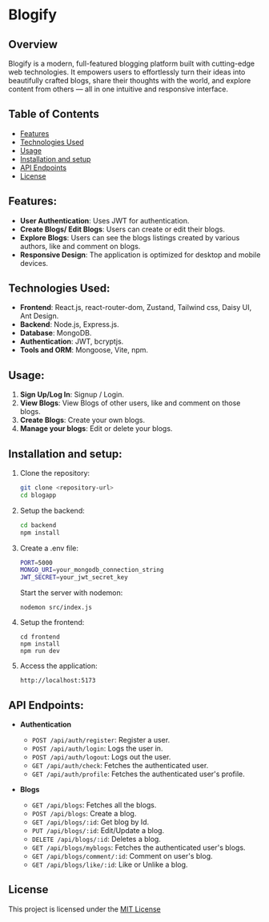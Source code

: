 # Blogify

## Overview

Blogify is a modern, full-featured blogging platform built with cutting-edge web technologies. It empowers users to effortlessly turn their ideas into beautifully crafted blogs, share their thoughts with the world, and explore content from others — all in one intuitive and responsive interface.

## Table of Contents

- [Features](#features)
- [Technologies Used](#technologies-used)
- [Usage](#usage)
- [Installation and setup](#installation-and-setup)
- [API Endpoints](#api-endpoints)
- [License](#license)

## Features:

- **User Authentication**: Uses JWT for authentication.
- **Create Blogs/ Edit Blogs**: Users can create or edit their blogs.
- **Explore Blogs**: Users can see the blogs listings created by various authors, like and comment on blogs.
- **Responsive Design**: The application is optimized for desktop and mobile devices.

## Technologies Used:

- **Frontend**: React.js, react-router-dom, Zustand, Tailwind css, Daisy UI, Ant Design.
- **Backend**: Node.js, Express.js.
- **Database**: MongoDB.
- **Authentication**: JWT, bcryptjs.
- **Tools and ORM**: Mongoose, Vite, npm.

## Usage:

1. **Sign Up/Log In**: Signup / Login.
2. **View Blogs**: View Blogs of other users, like and comment on those blogs.
3. **Create Blogs**: Create your own blogs.
4. **Manage your blogs**: Edit or delete your blogs.

## Installation and setup:

1. Clone the repository:
    ```bash
    git clone <repository-url>
    cd blogapp
    ```
    
2. Setup the backend:
    ```bash
    cd backend
    npm install
    ```

3. Create a .env file:
    ```bash
    PORT=5000
    MONGO_URI=your_mongodb_connection_string
    JWT_SECRET=your_jwt_secret_key
    ```
    Start the server with nodemon:
    ```
    nodemon src/index.js
    ```

4. Setup the frontend:
    ```
    cd frontend
    npm install
    npm run dev
    ```

5. Access the application:
    ```
    http://localhost:5173
    ```

## API Endpoints:

- **Authentication**
  - `POST /api/auth/register`: Register a user.
  - `POST /api/auth/login`: Logs the user in.
  - `POST /api/auth/logout`: Logs out the user.
  - `GET /api/auth/check`: Fetches the authenticated user.
  - `GET /api/auth/profile`: Fetches the authenticated user's profile.

- **Blogs**
  - `GET /api/blogs`: Fetches all the blogs.
  - `POST /api/blogs`: Create a blog.
  - `GET /api/blogs/:id`: Get blog by Id.
  - `PUT /api/blogs/:id`: Edit/Update a blog.
  - `DELETE /api/blogs/:id`: Deletes a blog.
  - `GET /api/blogs/myblogs`: Fetches the authenticated user's blogs.
  - `GET /api/blogs/comment/:id`: Comment on user's blog.
  - `GET /api/blogs/like/:id`: Like or Unlike a blog.

## License

This project is licensed under the [MIT License](LICENSE)
